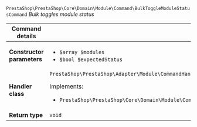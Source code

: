 `PrestaShop\PrestaShop\Core\Domain\Module\Command\BulkToggleModuleStatusCommand`
_Bulk toggles module status_

| Command details            |    |
| -------------------------- | -- |
| **Constructor parameters** | <ul> <li>`$array $modules`</li>  <li>`$bool $expectedStatus`</li> </ul> |
| **Handler class**          | `PrestaShop\PrestaShop\Adapter\Module\CommandHandler\BulkToggleModuleStatusHandler`  <p> Implements: </p> <ul>  <li>`PrestaShop\PrestaShop\Core\Domain\Module\CommandHandler\BulkToggleModuleStatusHandlerInterface`</li>  |
| **Return type** |  `void`  |
